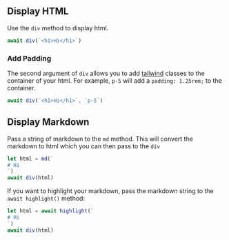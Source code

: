 ## Display HTML

Use the `div` method to display html.

```js
await div(`<h1>Hi</h1>`)
```

### Add Padding

The second argument of `div` allows you to add [tailwind](https://tailwindcss.com/) classes to the container of your html. For example, `p-5` will add a `padding: 1.25rem;` to the container.

```js
await div(`<h1>Hi</h1>`, `p-5`)
```

## Display Markdown

Pass a string of markdown to the `md` method. This will convert the markdown to html which you can then pass to the `div`

```js
let html = md(`
# Hi
`)
await div(html)
```

If you want to highlight your markdown, pass the markdown string to the `await highlight()` method:

```js
let html = await highlight(`
# Hi
`)
await div(html)
```
